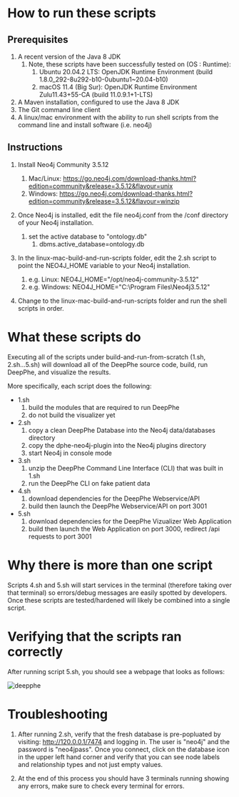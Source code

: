 # How to run these scripts

## Prerequisites
1. A recent version of the Java 8 JDK
   1.  Note, these scripts have been successfully tested on (OS : Runtime):
       1. Ubuntu 20.04.2 LTS: OpenJDK Runtime Environment (build 1.8.0_292-8u292-b10-0ubuntu1~20.04-b10)
       2. macOS 11.4 (Big Sur): OpenJDK Runtime Environment Zulu11.43+55-CA (build 11.0.9.1+1-LTS)   
3. A Maven installation, configured to use the Java 8 JDK
4. The Git command line client
5. A linux/mac environment with the ability to run shell scripts from the command line and install software (i.e. neo4j)

## Instructions
1. Install Neo4j Community 3.5.12
   1. Mac/Linux:  https://go.neo4j.com/download-thanks.html?edition=community&release=3.5.12&flavour=unix
   1. Windows: https://go.neo4j.com/download-thanks.html?edition=community&release=3.5.12&flavour=winzip

1. Once Neo4j is installed, edit the file neo4j.conf from the /conf directory of your Neo4j installation.
   1. set the active database to "ontology.db"
      1. dbms.active_database=ontology.db


1. In the linux-mac-build-and-run-scripts folder, edit the 2.sh script to point the NEO4J_HOME variable to your Neo4j installation.
   1.  e.g. Linux: NEO4J_HOME="/opt/neo4j-community-3.5.12"
   1.  e.g. Windows: NEO4J_HOME="C:\Program Files\Neo4j3.5.12"


1. Change to the linux-mac-build-and-run-scripts folder and run the shell scripts in order.



# What these scripts do
Executing all of the scripts under build-and-run-from-scratch (1.sh, 2.sh...5.sh) will download all of the DeepPhe source code, build, run DeepPhe, and visualize the results.  

More specifically, each script does the following:

- 1.sh   
   1. build the modules that are required to run DeepPhe
   2. do not build the visualizer yet
- 2.sh 
   1. copy a clean DeepPhe Database into the Neo4j data/databases directory  
   2. copy the dphe-neo4j-plugin into the Neo4j plugins directory
   3. start Neo4j in console mode
- 3.sh
   1. unzip the DeepPhe Command Line Interface (CLI) that was built in 1.sh
   2. run the DeepPhe CLI on fake patient data
- 4.sh 
   1. download dependencies for the DeepPhe Webservice/API
   2. build then launch the DeepPhe Webservice/API on port 3001
- 5.sh
   1. download dependencies for the DeepPhe Vizualizer Web Application
   2. build then launch the Web Application on port 3000, redirect /api requests to port 3001  

# Why there is more than one script
Scripts 4.sh and 5.sh will start services in the terminal (therefore taking over that terminal) so errors/debug messages are easily spotted by developers.  Once these scripts are tested/hardened will likely be combined into a single script.

# Verifying that the scripts ran correctly

After running script 5.sh, you should see a webpage that looks as follows:

![deepphe](https://user-images.githubusercontent.com/11561825/128786082-e3f427e5-a454-4ff6-9943-deeb7b58914b.png)



# Troubleshooting

1. After running 2.sh, verify that the fresh database is pre-popluated by visiting: http://120.0.0.1/7474 and logging in.  The user is "neo4j" and the password is "neo4jpass".  Once you connect, click on the database icon in the upper left hand corner and verify that you can see node labels and relationship types and not just empty values.

2.  At the end of this process you should have 3 terminals running showing any errors, make sure to check every terminal for errors.
